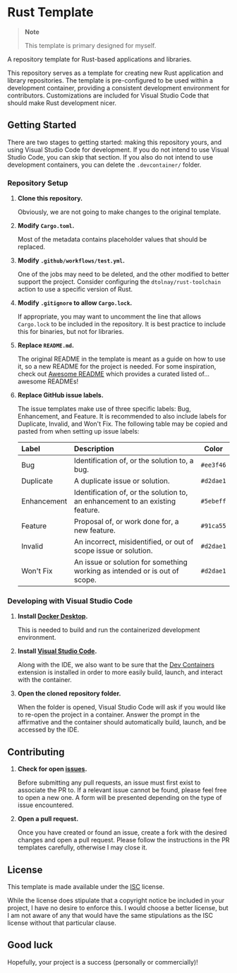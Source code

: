 # Rust Template

> **Note**
>
> This template is primary designed for myself.

A repository template for Rust-based applications and libraries.

This repository serves as a template for creating new Rust application and library repositories. The template is pre-configured to be used within a development container, providing a consistent development environment for contributors. Customizations are included for Visual Studio Code that should make Rust development nicer.

## Getting Started

There are two stages to getting started: making this repository yours, and using Visual Studio Code for development. If you do not intend to use Visual Studio Code, you can skip that section. If you also do not intend to use development containers, you can delete the `.devcontainer/` folder.

### Repository Setup

1. **Clone this repository.**

   Obviously, we are not going to make changes to the original template.

2. **Modify `Cargo.toml`.**

   Most of the metadata contains placeholder values that should be replaced.

3. **Modify `.github/workflows/test.yml`.**

   One of the jobs may need to be deleted, and the other modified to better support the project. Consider configuring the `dtolnay/rust-toolchain` action to use a specific version of Rust.

4. **Modify `.gitignore` to allow `Cargo.lock`.**

   If appropriate, you may want to uncomment the line that allows `Cargo.lock` to be included in the repository. It is best practice to include this for binaries, but not for libraries.

5. **Replace `README.md`.**

   The original README in the template is meant as a guide on how to use it, so a new README for the project is needed. For some inspiration, check out [Awesome README](https://github.com/matiassingers/awesome-readme) which provides a curated listed of... awesome READMEs!

6. **Replace GitHub issue labels.**

   The issue templates make use of three specific labels: Bug, Enhancement, and Feature. It is recommended to also include labels for Duplicate, Invalid, and Won't Fix. The following table may be copied and pasted from when setting up issue labels:

   | Label | Description | Color |
   |:------|:------------|:-----:|
   | Bug | Identification of, or the solution to, a bug. | `#ee3f46` |
   | Duplicate | A duplicate issue or solution. | `#d2dae1` |
   | Enhancement | Identification of, or the solution to, an enhancement to an existing feature. | `#5ebeff` |
   | Feature | Proposal of, or work done for, a new feature. | `#91ca55` |
   | Invalid | An incorrect, misidentified, or out of scope issue or solution. | `#d2dae1` |
   | Won't Fix | An issue or solution for something working as intended or is out of scope. | `#d2dae1` |

### Developing with Visual Studio Code

1. **Install [Docker Desktop](https://www.docker.com/products/docker-desktop/).**

   This is needed to build and run the containerized development environment.

2. **Install [Visual Studio Code](https://code.visualstudio.com/download).**

   Along with the IDE, we also want to be sure that the [Dev Containers](https://marketplace.visualstudio.com/items?itemName=ms-vscode-remote.remote-containers) extension is installed in order to more easily build, launch, and interact with the container.

3. **Open the cloned repository folder.**

   When the folder is opened, Visual Studio Code will ask if you would like to re-open the project in a container. Answer the prompt in the affirmative and the container should automatically build, launch, and be accessed by the IDE.

## Contributing

1. **Check for open [issues](https://github.com/kherge/rs.template/issues).**

   Before submitting any pull requests, an issue must first exist to associate the PR to. If a relevant issue cannot be found, please feel free to open a new one. A form will be presented depending on the type of issue encountered.

2. **Open a pull request.**

   Once you have created or found an issue, create a fork with the desired changes and open a pull request. Please follow the instructions in the PR templates carefully, otherwise I may close it.

## License

This template is made available under the [ISC](LICENSE) license.

While the license does stipulate that a copyright notice be included in your project, I have no desire to enforce this. I would choose a better license, but I am not aware of any that would have the same stipulations as the ISC license without that particular clause.

## Good luck

Hopefully, your project is a success (personally or commercially)!
